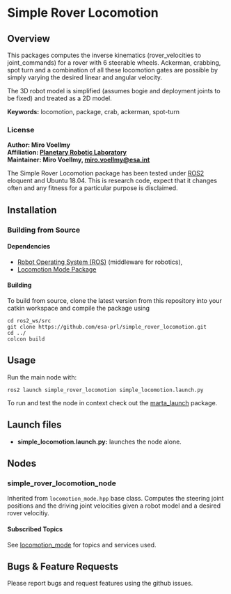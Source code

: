 # Simple Rover Locomotion

## Overview

This packages computes the inverse kinematics (rover_velocities to joint_commands) for a rover with 6 steerable wheels. Ackerman, crabbing, spot turn and a combination of all these locomotion gates are possible by simply varying the desired linear and angular velocity.

The 3D robot model is simplified (assumes bogie and deployment joints to be fixed) and treated as a 2D model.

**Keywords:** locomotion, package, crab, ackerman, spot-turn

### License

<!-- The source code is released under a [BSD 3-Clause license](ros_package_template/LICENSE). -->

**Author: Miro Voellmy<br />
Affiliation: [Planetary Robotic Laboratory](http://www.esa.int/Enabling_Support/Space_Engineering_Technology/Planetary_Robotics_Laboratory)<br />
Maintainer: Miro Voellmy, miro.voellmy@esa.int**

The Simple Rover Locomotion package has been tested under [ROS2] eloquent and Ubuntu 18.04. This is research code, expect that it changes often and any fitness for a particular purpose is disclaimed.

## Installation

### Building from Source

#### Dependencies

- [Robot Operating System (ROS)](http://wiki.ros.org) (middleware for robotics),
- [Locomotion Mode Package](https://github.com/esa-prl/locomotion_mode)

#### Building

To build from source, clone the latest version from this repository into your catkin workspace and compile the package using

	cd ros2_ws/src
	git clone https://github.com/esa-prl/simple_rover_locomotion.git
	cd ../
	colcon build

## Usage

Run the main node with:

	ros2 launch simple_rover_locomotion simple_locomotion.launch.py

To run and test the node in context check out the [marta_launch](https://github.com/esa-prl/marta_launch) package.

## Launch files

* **simple_locomotion.launch.py:** launches the node alone.

## Nodes

### simple_rover_locomotion_node

Inherited from `locomotion_mode.hpp` base class. Computes the steering joint positions and the driving joint velocities given a robot model and a desired rover velocitiy.

#### Subscribed Topics

See [locomotion_mode](https://github.com/esa-prl/locomotion_mode) for topics and services used.

## Bugs & Feature Requests

Please report bugs and request features using the github issues.

[ROS2]: https://index.ros.org/doc/ros2/
[geometry_msgs/twist]: https://docs.ros.org/api/geometry_msgs/html/msg/Twist.html
[rover_msgs/joint_commmand_array]: https://github.com/esa-prl/rover_msgs